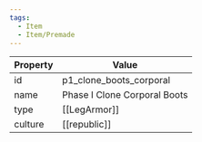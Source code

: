 ```yaml
---
tags:
  - Item
  - Item/Premade
---
```


| Property | Value                        |
| -------- | ---------------------------- |
| id       | p1_clone_boots_corporal      |
| name     | Phase I Clone Corporal Boots |
| type     | [[LegArmor]]                 |
| culture  | [[republic]]        |


